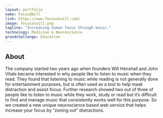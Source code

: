 ```yaml
---
layout: portfolio
name: Focus@Will
link: https://www.focusatwill.com/
image: focusatwill.png
tagline: "Increasing human focus through music."
technology: Medicine & Neuroscience
grandchallenge: Education
---
```

## About

The company started two years ago when founders Will Henshall and John Vitale became interested in why people like to listen to music when they read. They found that listening to music while reading is not generally done for entertainment purposes, but is often used as a tool to help mask distraction and assist focus. Further research showed two out of three of people like to listen to music while they work, study or read but it’s difficult to find and manage music that consistently works well for this purpose. So we created a new unique neuroscience based web service that helps increase your focus by “zoning out” distractions.